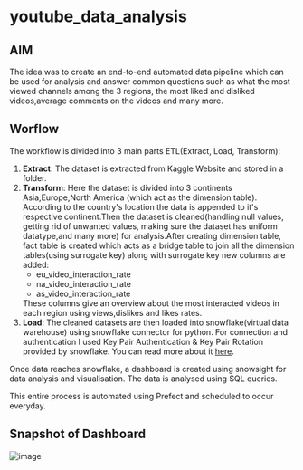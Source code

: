 # youtube_data_analysis
## AIM
The idea was to create an end-to-end automated data pipeline which can be used for analysis and answer common questions such as what the most viewed channels among the 3 regions, the most liked and disliked videos,average comments on the videos and many more.

## Worflow
The workflow is divided into 3 main parts ETL(Extract, Load, Transform):
<ol>
<li><b>Extract</b>: The dataset is extracted from Kaggle Website and stored in a folder.</li>

<li><b>Transform</b>: Here the dataset is divided into 3 continents Asia,Europe,North America (which act as the dimension table).
According to the country's location the data is appended to it's respective continent.Then the dataset is cleaned(handling null values, getting rid of unwanted values, making sure the dataset has uniform datatype,and many more) for analysis.After creating dimension table, fact table is created which acts as a bridge table to join all the dimension tables(using surrogate key) along with surrogate key new columns are added:
<ul>
<li>eu_video_interaction_rate</li>
<li>na_video_interaction_rate</li> 
<li>as_video_interaction_rate</li>
</ul>
These columns give an overview about the most interacted videos in each region using views,dislikes and likes rates.</li>

<li><b>Load</b>: The cleaned datasets are then loaded into snowflake(virtual data warehouse) using snowflake connector for python. For connection and authentication I used Key Pair Authentication & Key Pair Rotation provided by snowflake. You can read more about it <a href='https://docs.snowflake.com/en/user-guide/key-pair-auth.html'>here</a>.</li>
</ol>

<p>Once data reaches snowflake, a dashboard is created using snowsight for data analysis and visualisation. The data is analysed using SQL queries.</p>
<p> This entire process is automated using Prefect and scheduled to occur everyday.</p>

## Snapshot of Dashboard

![image](https://user-images.githubusercontent.com/53776611/182353937-4ff61eba-bed9-4761-bbac-49f8f7433057.png)
